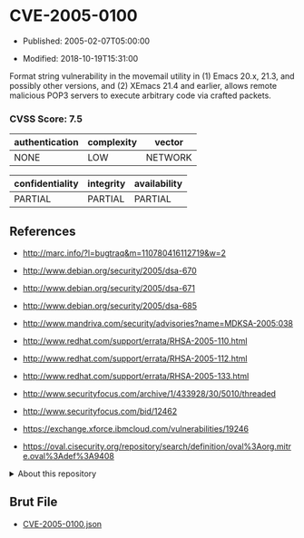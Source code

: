 # CVE-2005-0100

- Published: 2005-02-07T05:00:00

- Modified: 2018-10-19T15:31:00

Format string vulnerability in the movemail utility in (1) Emacs 20.x, 21.3, and possibly other versions, and (2) XEmacs 21.4 and earlier, allows remote malicious POP3 servers to execute arbitrary code via crafted packets.

### CVSS Score: **7.5**

| authentication | complexity | vector |
| --- | --- | --- |
| NONE | LOW | NETWORK |

| confidentiality | integrity | availability |
| --- | --- | --- |
| PARTIAL | PARTIAL | PARTIAL |

## References

* http://marc.info/?l=bugtraq&m=110780416112719&w=2

* http://www.debian.org/security/2005/dsa-670

* http://www.debian.org/security/2005/dsa-671

* http://www.debian.org/security/2005/dsa-685

* http://www.mandriva.com/security/advisories?name=MDKSA-2005:038

* http://www.redhat.com/support/errata/RHSA-2005-110.html

* http://www.redhat.com/support/errata/RHSA-2005-112.html

* http://www.redhat.com/support/errata/RHSA-2005-133.html

* http://www.securityfocus.com/archive/1/433928/30/5010/threaded

* http://www.securityfocus.com/bid/12462

* https://exchange.xforce.ibmcloud.com/vulnerabilities/19246

* https://oval.cisecurity.org/repository/search/definition/oval%3Aorg.mitre.oval%3Adef%3A9408

<details>
<summary>About this repository</summary> 

  This repository is part of the project [Live Hack CVE](https://github.com/Live-Hack-CVE). Main website can be found [www.live-hack.org](https://www.live-hack.org) 
  
  Made by [Sn0wAlice](https://github.com/Sn0wAlice) for the people that care about security and need to have a feed of the latest CVEs. Hope you enjoy it, don't forget to star the repo and follow me on [Twitter](https://twitter.com/Sn0wAlice) and [Github](https://github.com/Sn0wAlice). And that is my [personnal website](https://www.alice-snow.me/)

  - [Home Page](https://github.com/Live-Hack-CVE)
  - [Framework](https://github.com/Live-Hack-CVE/cve-framework)
  - [CVE database](https://github.com/Live-Hack-CVE/full_database)
  - [Changelog](https://github.com/Live-Hack-CVE/Changelog)
</details>

## Brut File

* [CVE-2005-0100.json](https://raw.githubusercontent.com/Live-Hack-CVE/full_database/main/cves/2005/CVE-2005-0100.json)

